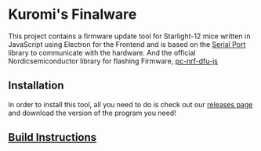 # Kuromi's Finalware

This project contains a firmware update tool for Starlight-12 mice written in
JavaScript using Electron for the Frontend and is based on the
[Serial Port](https://serialport.io) library to communicate with the hardware. And the official 
Nordicsemiconductor library for flashing Firmware, [pc-nrf-dfu-js](https://github.com/NordicSemiconductor/pc-nrf-dfu-js)

## Installation

In order to install this tool, all you need to do is check out our
[releases page](https://github.com/Kuromis-2/finalware/releases) and
download the version of the program you need!

## [Build Instructions](https://github.com/Kuromis-2/finalware/blob/main/buildinstructions.md)
